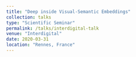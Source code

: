 ```yaml
---
title: "Deep inside Visual-Semantic Embeddings"
collection: talks
type: "Scientific Seminar"
permalink: /talks/interdigital-talk
venue: "Interdigital"
date: 2020-03-31
location: "Rennes, France"
---
```


